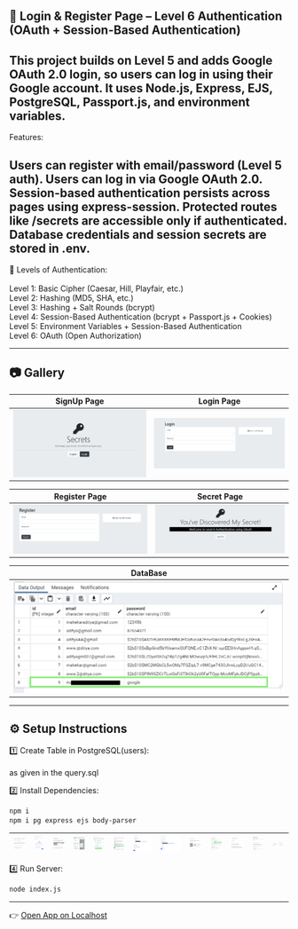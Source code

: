## 🔐 Login & Register Page – Level 6 Authentication (OAuth + Session-Based Authentication)

This project builds on Level 5 and adds Google OAuth 2.0 login, so users can log in using their Google account. It uses Node.js, Express, EJS, PostgreSQL, Passport.js, and environment variables.
---
Features:

Users can register with email/password (Level 5 auth).
Users can log in via Google OAuth 2.0.
Session-based authentication persists across pages using express-session.
Protected routes like /secrets are accessible only if authenticated.
Database credentials and session secrets are stored in .env.
---
🔑 Levels of Authentication:<br><br>
Level 1: Basic Cipher (Caesar, Hill, Playfair, etc.)<br>
Level 2: Hashing (MD5, SHA, etc.)<br>
Level 3: Hashing + Salt Rounds (bcrypt)<br>
Level 4: Session-Based Authentication (bcrypt + Passport.js + Cookies)<br>
Level 5: Environment Variables + Session-Based Authentication<br>
Level 6: OAuth (Open Authorization) 

---
## 📷 Gallery

| SignUp Page | Login Page |
|-------------|------------|
| ![lgl1](./imgg/lgl1.png) | ![ld1](./imgg/ld1.png) |

| Register Page | Secret Page |
|---------------|-------------|
| ![hl2](./imgg/hl2.png) | ![hl](./imgg/hl.png) |

| DataBase |
|---------------|
| ![ld6](./imgg/ld6.png) |



---

## ⚙️ Setup Instructions

 1️⃣ Create Table in PostgreSQL(users):
 <br><br>
as given in the query.sql
 <br>
 
2️⃣ Install Dependencies:
```bash
npm i
npm i pg express ejs body-parser
```

| ![oa1](./imgg/oa1.png) | ![oa2](./imgg/oa2.png) | ![oa3](./imgg/oa3.png) | ![oa4](./imgg/oa4.png) | ![oa5](./imgg/oa5.png) | ![oa6](./imgg/oa6.png) | ![oa7](./imgg/oa7.png) | ![oa8](./imgg/oa8.png) | ![oa9](./imgg/oa9.png) | ![oa10](./imgg/oa10.png) | ![oa11](./imgg/oa11.png) | ![oa12](./imgg/oa12.png) | ![oa13](./imgg/oa13.png) |
|---|---|---|---|---|---|---|---|---|---|---|---|---|


4️⃣ Run Server:
```bash
node index.js
```
---
👉 [Open App on Localhost](http://localhost:3000)
